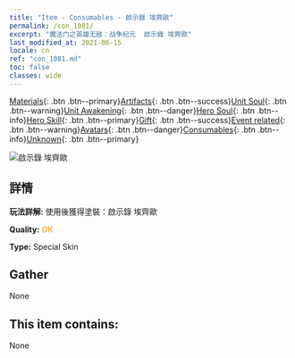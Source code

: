 ```yaml
---
title: "Item - Consumables - 啟示錄 埃齊歐"
permalink: /con_1081/
excerpt: "魔法门之英雄无敌：战争纪元  啟示錄 埃齊歐"
last_modified_at: 2021-06-15
locale: cn
ref: "con_1081.md"
toc: false
classes: wide
---
```

 [Materials](/ItemsCN/){: .btn .btn--primary}[Artifacts](/ItemsCN/Artifacts/){: .btn .btn--success}[Unit Soul](/ItemsCN/UnitSoul/){: .btn .btn--warning}[Unit Awakening](/ItemsCN/UnitAwakening/){: .btn .btn--danger}[Hero Soul](/ItemsCN/HeroSoul/){: .btn .btn--info}[Hero Skill](/ItemsCN/HeroSkill/){: .btn .btn--primary}[Gift](/ItemsCN/Gift/){: .btn .btn--success}[Event related](/ItemsCN/Events/){: .btn .btn--warning}[Avatars](/ItemsCN/Avatars/){: .btn .btn--danger}[Consumables](/ItemsCN/Consumables/){: .btn .btn--info}[Unknown](/ItemsCN/Unknown/){: .btn .btn--primary}

 ![啟示錄 埃齊歐](/images/h/h_Ezio1.jpg)

## 詳情
 **玩法詳解:** 使用後獲得塗裝：啟示錄 埃齊歐

 **Quality:** <span style="color: #FF8C00">OK</span>

 **Type:** Special Skin

## Gather

  None

## This item contains:

  None

